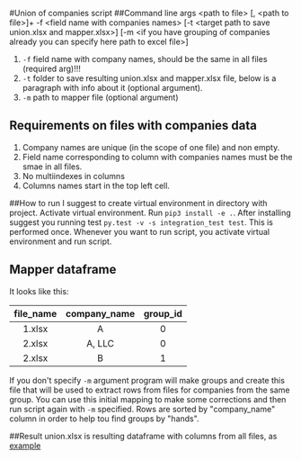 #Union of companies script
##Command line args
\<path to file\> \[, \<path to file\>\]+ -f \<field name with companies names\>
\[-t \<target path to save union.xlsx and mapper.xlsx\>\]
\[-m \<if you have grouping of companies already you can specify here path to excel file\>\]

1. `-f` field name with company names, should be the same in all files (required arg)!!!
2. `-t` folder to save resulting union.xlsx and mapper.xlsx file, below is a paragraph with info about it (optional argument).
3. `-m` path to mapper file (optional argument)

## Requirements on files with companies data
1. Company names are unique (in the scope of one file) and non empty.
2. Field name corresponding to column with companies names must be the smae in all files.
3. No multiindexes in columns
4. Columns names start in the top left cell.

##How to run
I suggest to create virtual environment in directory with project. Activate virtual environment.
Run `pip3 install -e .`. After installing suggest you running test `py.test -v -s integration_test test`. This is performed once. Whenever you want to run script, you activate virtual environment
and run script.

## Mapper dataframe
It looks like this:

| file_name        | company_name           | group_id  |
| :-------------:  |:-------------:         | :-----:   |
| 1.xlsx           | A                      | 0         |
| 2.xlsx           | A, LLC                 | 0         |
| 2.xlsx           | B                      | 1         |

If you don't specify `-m` argument program will make groups and create this file that will be used to extract
rows from files for companies from the same group. You can use this initial mapping to make some corrections and then run script again with `-m` specified.
Rows are sorted by "company_name" column in order to help tou find groups by "hands".

##Result
union.xlsx is resulting dataframe with columns from all files, as [example](./resources/union.xlsx)